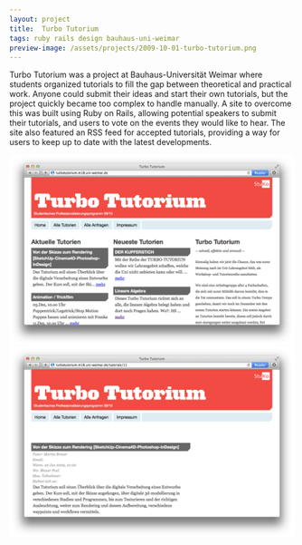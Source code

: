 ```yaml
---
layout: project
title:  Turbo Tutorium
tags: ruby rails design bauhaus-uni-weimar
preview-image: /assets/projects/2009-10-01-turbo-tutorium.png
---
```


Turbo Tutorium was a project at Bauhaus-Universität Weimar where students organized tutorials
to fill the gap between theoretical and practical work. Anyone could submit their ideas and
start their own tutorials, but the project quickly became too complex to handle manually.
A site to overcome this was built using Ruby on Rails, allowing potential speakers to
submit their tutorials, and users to vote on the events they would like to hear. The site
also featured an RSS feed for accepted tutorials, providing a way for users to keep up to
date with the latest developments.

![Turbo Tutorium screenshot](/assets/projects/2009-10-01-turbo-tutorium.png)
![Turbo Tutorium screenshot](/assets/projects/2009-10-01-turbo-tutorium-detail.png)
